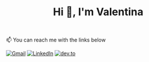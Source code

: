<h1 align="center">Hi 👋, I'm Valentina</h1><br>

:mailbox: You can reach me with the links below <br>

[![Gmail](https://img.shields.io/badge/-GMAIL-D14836?style=for-the-badge&logo=gmail&logoColor=white)](mailto:valentinaespinoza315@gmail.com)
[![LinkedIn](https://img.shields.io/badge/-LINKEDIN-0077B5?style=for-the-badge&logo=linkedin&logoColor=white)](https://www.linkedin.com/in/carolinaespinoza5/)
[![dev.to](https://img.shields.io/badge/CarlolinaEspinoza.com-0A0A0A?style=for-the-badge&logo=dev.to&logoColor=white)](https://www.linkedin.com/in/carolinaespinoza5/)

